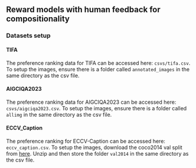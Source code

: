 ## Reward models with human feedback for compositionality

### Datasets setup

#### TIFA
The preference ranking data for TIFA can be accessed here: `csvs/tifa.csv`. To setup the images, ensure there is a folder called `annotated_images` in the same directory as the csv file.

#### AIGCIQA2023
The preference ranking data for AIGCIQA2023 can be accessed here: `csvs/aigciqa2023.csv`. To setup the images, ensure there is a folder called `allimg` in the same directory as the csv file.

#### ECCV_Caption
The preference ranking for ECCV-Caption can be accessed here: `eccv_caption.csv`. To setup the images, download the coco2014 val split from [here](http://images.cocodataset.org/zips/val2014.zip). Unzip and then store the folder `val2014` in the same directory as the csv file. 
